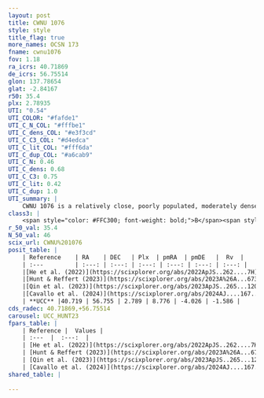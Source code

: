 ```yaml
---
layout: post
title: CWNU 1076
style: style
title_flag: true
more_names: OCSN 173
fname: cwnu1076
fov: 1.18
ra_icrs: 40.71869
de_icrs: 56.75514
glon: 137.78654
glat: -2.84167
r50: 35.4
plx: 2.78935
UTI: "0.54"
UTI_COLOR: "#fafde1"
UTI_C_N_COL: "#fffbe1"
UTI_C_dens_COL: "#e3f3cd"
UTI_C_C3_COL: "#d4edca"
UTI_C_lit_COL: "#fff6da"
UTI_C_dup_COL: "#a6cab9"
UTI_C_N: 0.46
UTI_C_dens: 0.68
UTI_C_C3: 0.75
UTI_C_lit: 0.42
UTI_C_dup: 1.0
UTI_summary: |
    CWNU 1076 is a relatively close, poorly populated, moderately dense object of high C3 quality. It was recently reported in the literature.
class3: |
    <span style="color: #FFC300; font-weight: bold;">B</span><span style="color: green; font-weight: bold;">A</span>
r_50_val: 35.4
N_50_val: 46
scix_url: CWNU%201076
posit_table: |
    | Reference    | RA    | DEC   | Plx  | pmRA  | pmDE   |  Rv  |
    | :---         | :---: | :---: | :---: | :---: | :---: | :---: |
    |[He et al. (2022)](https://scixplorer.org/abs/2022ApJS..262....7H) | 40.98 | 56.579 | 2.77 | 8.78 | -4.026 | -- |
    |[Hunt & Reffert (2023)](https://scixplorer.org/abs/2023A%26A...673A.114H) | 41.235 | 56.709 | 2.772 | 8.698 | -4.095 | -2.327 |
    |[Qin et al. (2023)](https://scixplorer.org/abs/2023ApJS..265...12Q) | 40.93 | 56.68 | 2.8 | 8.71 | -3.98 | -3.17 |
    |[Cavallo et al. (2024)](https://scixplorer.org/abs/2024AJ....167...12C) | 40.756 | 56.882 | 2.794 | -- | -- | -- |
    | **UCC** |40.719 | 56.755 | 2.789 | 8.776 | -4.026 | -1.586 | 
cds_radec: 40.71869,+56.75514
carousel: UCC_HUNT23
fpars_table: |
    | Reference |  Values |
    | :---  |  :---:  |
    | [He et al. (2022)](https://scixplorer.org/abs/2022ApJS..262....7H) | `A0=0.45, logAge=7.9` |
    | [Hunt & Reffert (2023)](https://scixplorer.org/abs/2023A%26A...673A.114H) | `AV50=0.361, diffAV50=0.56, MOD50=7.665, logAge50=8.045` |
    | [Qin et al. (2023)](https://scixplorer.org/abs/2023ApJS..265...12Q) | `E(B-V)=0.17, m-M=8.02, logt=8.0` |
    | [Cavallo et al. (2024)](https://scixplorer.org/abs/2024AJ....167...12C) | `AV50=0.64, dMod50=7.79, logAge50=8.16, [Fe/H]50=0.31` |
shared_table: |
    
---
```

